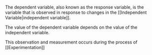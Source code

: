 The dependent variable, also known as the response variable, is the variable that is observed in response to changes in the [[Independent Variable|independent variable]]. 

The value of the dependent variable depends on the value of the independent variable.

This observation and measurement occurs during the process of [[Experimentation]]